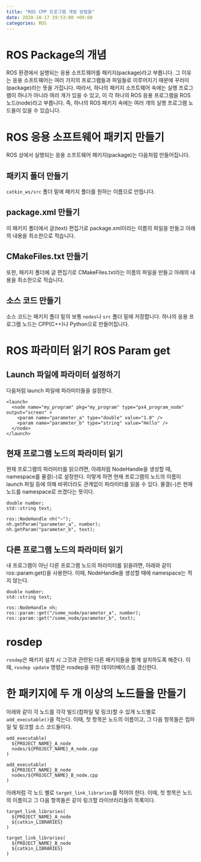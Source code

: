 ```yaml
---
title: "ROS CPP 프로그램 개발 방법들"
date: 2020-10-17 19:53:00 +09:00
categories: ROS
---
```


# ROS Package의 개념
ROS 환경에서 실행되는 응용 소프트웨어를 패키지(package)라고 부릅니다. 그 이유는 응용 소프트웨어는 여러 가지의 프로그램들과 파일들로 이루어지기 때문에 꾸러미(package)라는 뜻을 가집니다. 따라서, 하나의 패키지 소프트웨어 속에는 실행 프로그램이 하나가 아니라 여러 개가 있을 수 있고, 이 각 하나의 ROS 응용 프로그램을 ROS 노드(node)라고 부릅니다. 즉, 하나의 ROS 패키지 속에는 여러 개의 실행 프로그램 노드들이 있을 수 있습니다.

# ROS 응용 소프트웨어 패키지 만들기
ROS 상에서 실행되는 응용 소프트웨어 패키지(package)는 다음처럼 만들어집니다.

## 패키지 폴더 만들기
`catkin_ws/src` 폴더 밑에 패키지 폴더를 원하는 이름으로 만듭니다.

## package.xml 만들기
이 패키지 폴더에서 글(text) 편집기로 package.xml이라는 이름의 파일을 만들고 아래의 내용을 최소한으로 적습니다.


## CMakeFiles.txt 만들기
또한, 패키지 폴더에 글 편집기로 CMakeFiles.txt라는 이름의 파일을 만들고 아래의 내용을 최소한으로 적습니다.

## 소스 코드 만들기
소스 코드는 패키지 폴더 밑의 보통 `nodes`나 `src` 폴더 밑에 저장합니다. 하나의 응용 프로그램 노드는 CPP(C++)나 Python으로 만들어집니다.

# ROS 파라미터 읽기 ROS Param get
## Launch 파일에 파라미터 설정하기
다음처럼 launch 파일에 파라미터들을 설정한다.
```
<launch>
  <node name="my_program" pkg="my_program" type="px4_program_node" output="screen" >
    <param name="parameter_a" type="double" value="1.0" />
    <param name="parameter_b" type="string" value="Hello" />
  </node>
</launch>
```
## 현재 프로그램 노드의 파라미터 읽기
현재 프로그램의 파라미터를 읽으려면, 아래처럼 NodeHandle을 생성할 때, namespace를 물결(`~`)로 설정한다. 
이렇게 하면 현재 프로그램의 노드의 이름이 launch 파일 등에 의해 바뀌더라도 관계없이 파라미터를 읽을 수 있다.
물결(`~`)은 현재 노드를 namespace로 쓰겠다는 뜻이다.
```
double number;
std::string text;

ros::NodeHandle nh("~");
nh.getParam("parameter_a", number);
nh.getParam("parameter_b", text);
```

## 다른 프로그램 노드의 파라미터 읽기
내 프로그램이 아닌 다른 프로그램 노드의 파라미터를 읽을려면, 아래와 같이 ros::param:get()을 사용한다.
이때, NodeHandle을 생성할 때에 namespace는 적지 않는다.
```
double number;
std::string text;

ros::NodeHandle nh;   
ros::param::get("/some_node/parameter_a", number);
ros::param::get("/some_node/parameter_b", text);
```

# rosdep
`rosdep`은 패키지 설치 시 그것과 관련된 다른 패키지들을 함께 설치하도록 해준다.
이때, `rosdep update` 명령은 rosdep을 위한 데이터베이스를 갱신한다.

# 한 패키지에 두 개 이상의 노드들을 만들기
아래와 같이 각 노드를 각각 빌드(컴파일 및 링크)할 수 있게 노드별로 `add_executable()`을 적는다. 이때, 첫 항목은 노드의 이름이고, 그 다음 항목들은 컴파일 및 링크할 소스 코드들이다.
```
add_executable(
  ${PROJECT_NAME}_A_node
  nodes/${PROJECT_NAME}_A_node.cpp
)

add_executable(
  ${PROJECT_NAME}_B_node
  nodes/${PROJECT_NAME}_B_node.cpp
)
```
아래처럼 각 노드 별로 `target_link_libraries`를 적어야 한다. 이때, 첫 항목은 노드의 이름이고 그 다음 항목들은 같이 링크할 라이브러리들의 목록이다.
```
target_link_libraries(
  ${PROJECT_NAME}_A_node
  ${catkin_LIBRARIES}
)

target_link_libraries(
  ${PROJECT_NAME}_B_node
  ${catkin_LIBRARIES}
)
```
